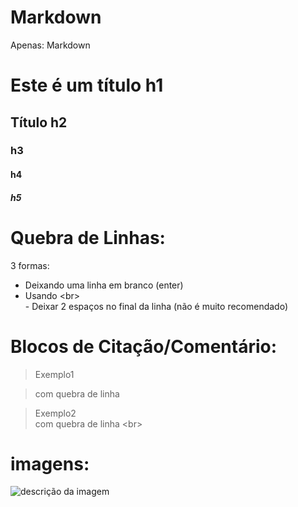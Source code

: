 # Markdown
Apenas: Markdown

# Este é um título h1
## Título h2
### h3
#### h4
##### h5


# Quebra de Linhas:
3 formas:
- Deixando uma linha em branco (enter)
- Usando \<br\> <br>- Deixar 2 espaços no final da linha (não é muito recomendado)

# Blocos de Citação/Comentário:

> Exemplo1

> com quebra de linha

> Exemplo2<br>
com quebra de linha \<br\>

# imagens:
![descrição da imagem]([https://upload.wikimedia.org/wikipedia/commons/thumb/2/29/GitHub_logo_2013.svg](https://upload.wikimedia.org/wikipedia/commons/thumb/2/29/GitHub_logo_2013.svg/1920px-GitHub_logo_2013.svg.png)https://upload.wikimedia.org/wikipedia/commons/thumb/2/29/GitHub_logo_2013.svg/1920px-GitHub_logo_2013.svg.png)
